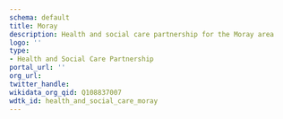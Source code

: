 ```yaml
---
schema: default
title: Moray
description: Health and social care partnership for the Moray area
logo: ''
type:
- Health and Social Care Partnership
portal_url: ''
org_url: 
twitter_handle: 
wikidata_org_qid: Q108837007
wdtk_id: health_and_social_care_moray
---
```

